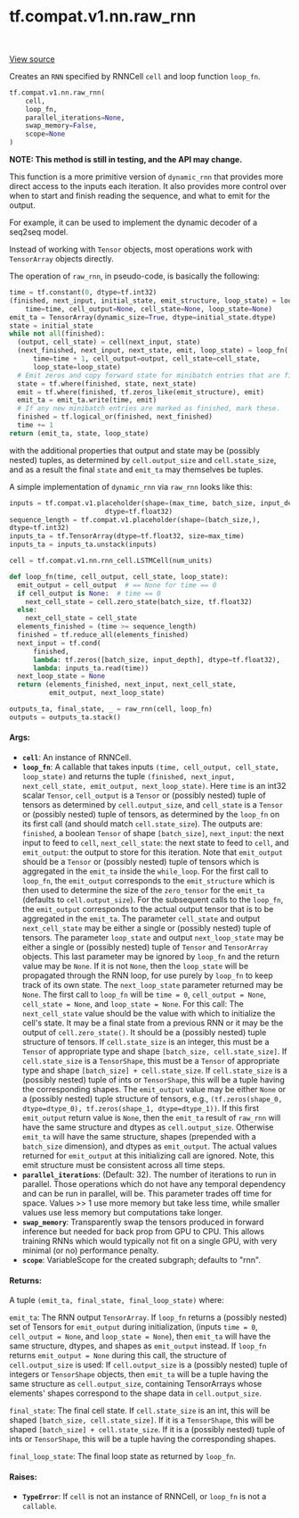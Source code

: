 <div itemscope itemtype="http://developers.google.com/ReferenceObject">
<meta itemprop="name" content="tf.compat.v1.nn.raw_rnn" />
<meta itemprop="path" content="Stable" />
</div>

# tf.compat.v1.nn.raw_rnn

<!-- Insert buttons and diff -->

<table class="tfo-notebook-buttons tfo-api" align="left">
</table>

<a target="_blank" href="/code/stable/tensorflow/python/ops/rnn.py">View source</a>



Creates an `RNN` specified by RNNCell `cell` and loop function `loop_fn`.

``` python
tf.compat.v1.nn.raw_rnn(
    cell,
    loop_fn,
    parallel_iterations=None,
    swap_memory=False,
    scope=None
)
```



<!-- Placeholder for "Used in" -->

**NOTE: This method is still in testing, and the API may change.**

This function is a more primitive version of `dynamic_rnn` that provides
more direct access to the inputs each iteration.  It also provides more
control over when to start and finish reading the sequence, and
what to emit for the output.

For example, it can be used to implement the dynamic decoder of a seq2seq
model.

Instead of working with `Tensor` objects, most operations work with
`TensorArray` objects directly.

The operation of `raw_rnn`, in pseudo-code, is basically the following:

```python
time = tf.constant(0, dtype=tf.int32)
(finished, next_input, initial_state, emit_structure, loop_state) = loop_fn(
    time=time, cell_output=None, cell_state=None, loop_state=None)
emit_ta = TensorArray(dynamic_size=True, dtype=initial_state.dtype)
state = initial_state
while not all(finished):
  (output, cell_state) = cell(next_input, state)
  (next_finished, next_input, next_state, emit, loop_state) = loop_fn(
      time=time + 1, cell_output=output, cell_state=cell_state,
      loop_state=loop_state)
  # Emit zeros and copy forward state for minibatch entries that are finished.
  state = tf.where(finished, state, next_state)
  emit = tf.where(finished, tf.zeros_like(emit_structure), emit)
  emit_ta = emit_ta.write(time, emit)
  # If any new minibatch entries are marked as finished, mark these.
  finished = tf.logical_or(finished, next_finished)
  time += 1
return (emit_ta, state, loop_state)
```

with the additional properties that output and state may be (possibly nested)
tuples, as determined by `cell.output_size` and `cell.state_size`, and
as a result the final `state` and `emit_ta` may themselves be tuples.

A simple implementation of `dynamic_rnn` via `raw_rnn` looks like this:

```python
inputs = tf.compat.v1.placeholder(shape=(max_time, batch_size, input_depth),
                        dtype=tf.float32)
sequence_length = tf.compat.v1.placeholder(shape=(batch_size,),
dtype=tf.int32)
inputs_ta = tf.TensorArray(dtype=tf.float32, size=max_time)
inputs_ta = inputs_ta.unstack(inputs)

cell = tf.compat.v1.nn.rnn_cell.LSTMCell(num_units)

def loop_fn(time, cell_output, cell_state, loop_state):
  emit_output = cell_output  # == None for time == 0
  if cell_output is None:  # time == 0
    next_cell_state = cell.zero_state(batch_size, tf.float32)
  else:
    next_cell_state = cell_state
  elements_finished = (time >= sequence_length)
  finished = tf.reduce_all(elements_finished)
  next_input = tf.cond(
      finished,
      lambda: tf.zeros([batch_size, input_depth], dtype=tf.float32),
      lambda: inputs_ta.read(time))
  next_loop_state = None
  return (elements_finished, next_input, next_cell_state,
          emit_output, next_loop_state)

outputs_ta, final_state, _ = raw_rnn(cell, loop_fn)
outputs = outputs_ta.stack()
```

#### Args:


* <b>`cell`</b>: An instance of RNNCell.
* <b>`loop_fn`</b>: A callable that takes inputs `(time, cell_output, cell_state,
  loop_state)` and returns the tuple `(finished, next_input,
  next_cell_state, emit_output, next_loop_state)`. Here `time` is an int32
  scalar `Tensor`, `cell_output` is a `Tensor` or (possibly nested) tuple of
  tensors as determined by `cell.output_size`, and `cell_state` is a
  `Tensor` or (possibly nested) tuple of tensors, as determined by the
  `loop_fn` on its first call (and should match `cell.state_size`).
  The outputs are: `finished`, a boolean `Tensor` of
  shape `[batch_size]`, `next_input`: the next input to feed to `cell`,
  `next_cell_state`: the next state to feed to `cell`,
  and `emit_output`: the output to store for this iteration.  Note that
    `emit_output` should be a `Tensor` or (possibly nested) tuple of tensors
    which is aggregated in the `emit_ta` inside the `while_loop`. For the
    first call to `loop_fn`, the `emit_output` corresponds to the
    `emit_structure` which is then used to determine the size of the
    `zero_tensor` for the `emit_ta` (defaults to `cell.output_size`). For
    the subsequent calls to the `loop_fn`, the `emit_output` corresponds to
    the actual output tensor that is to be aggregated in the `emit_ta`. The
    parameter `cell_state` and output `next_cell_state` may be either a
    single or (possibly nested) tuple of tensors.  The parameter
    `loop_state` and output `next_loop_state` may be either a single or
    (possibly nested) tuple of `Tensor` and `TensorArray` objects.  This
    last parameter may be ignored by `loop_fn` and the return value may be
    `None`.  If it is not `None`, then the `loop_state` will be propagated
    through the RNN loop, for use purely by `loop_fn` to keep track of its
    own state. The `next_loop_state` parameter returned may be `None`.  The
    first call to `loop_fn` will be `time = 0`, `cell_output = None`,
  `cell_state = None`, and `loop_state = None`.  For this call: The
    `next_cell_state` value should be the value with which to initialize the
    cell's state.  It may be a final state from a previous RNN or it may be
    the output of `cell.zero_state()`.  It should be a (possibly nested)
    tuple structure of tensors. If `cell.state_size` is an integer, this
    must be a `Tensor` of appropriate type and shape `[batch_size,
    cell.state_size]`. If `cell.state_size` is a `TensorShape`, this must be
    a `Tensor` of appropriate type and shape `[batch_size] +
    cell.state_size`. If `cell.state_size` is a (possibly nested) tuple of
    ints or `TensorShape`, this will be a tuple having the corresponding
    shapes. The `emit_output` value may be either `None` or a (possibly
    nested) tuple structure of tensors, e.g., `(tf.zeros(shape_0,
    dtype=dtype_0), tf.zeros(shape_1, dtype=dtype_1))`. If this first
    `emit_output` return value is `None`, then the `emit_ta` result of
    `raw_rnn` will have the same structure and dtypes as `cell.output_size`.
    Otherwise `emit_ta` will have the same structure, shapes (prepended with
    a `batch_size` dimension), and dtypes as `emit_output`.  The actual
    values returned for `emit_output` at this initializing call are ignored.
    Note, this emit structure must be consistent across all time steps.
* <b>`parallel_iterations`</b>: (Default: 32).  The number of iterations to run in
  parallel.  Those operations which do not have any temporal dependency and
  can be run in parallel, will be.  This parameter trades off time for
  space.  Values >> 1 use more memory but take less time, while smaller
  values use less memory but computations take longer.
* <b>`swap_memory`</b>: Transparently swap the tensors produced in forward inference
  but needed for back prop from GPU to CPU.  This allows training RNNs which
  would typically not fit on a single GPU, with very minimal (or no)
  performance penalty.
* <b>`scope`</b>: VariableScope for the created subgraph; defaults to "rnn".


#### Returns:

A tuple `(emit_ta, final_state, final_loop_state)` where:

`emit_ta`: The RNN output `TensorArray`.
   If `loop_fn` returns a (possibly nested) set of Tensors for
   `emit_output` during initialization, (inputs `time = 0`,
   `cell_output = None`, and `loop_state = None`), then `emit_ta` will
   have the same structure, dtypes, and shapes as `emit_output` instead.
   If `loop_fn` returns `emit_output = None` during this call,
   the structure of `cell.output_size` is used:
   If `cell.output_size` is a (possibly nested) tuple of integers
   or `TensorShape` objects, then `emit_ta` will be a tuple having the
   same structure as `cell.output_size`, containing TensorArrays whose
   elements' shapes correspond to the shape data in `cell.output_size`.

`final_state`: The final cell state.  If `cell.state_size` is an int, this
  will be shaped `[batch_size, cell.state_size]`.  If it is a
  `TensorShape`, this will be shaped `[batch_size] + cell.state_size`.
  If it is a (possibly nested) tuple of ints or `TensorShape`, this will
  be a tuple having the corresponding shapes.

`final_loop_state`: The final loop state as returned by `loop_fn`.



#### Raises:


* <b>`TypeError`</b>: If `cell` is not an instance of RNNCell, or `loop_fn` is not
  a `callable`.

